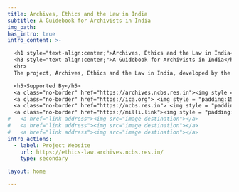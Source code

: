 ```yaml
---
title: Archives, Ethics and the Law in India
subtitle: A Guidebook for Archivists in India
img_path: 
has_intro: true
intro_content: >-

  <h1 style="text-align:center;">Archives, Ethics and the Law in India</h1>
  <h3 style="text-align:center;">A Guidebook for Archivists in India</h3>
  <br>
  The project, Archives, Ethics and the Law in India, developed by the Milli Archives Foundation in collaboration with the Archives at NCBS, aims to learn from and train archivists and users of archives in India to respond to questions of archives, copyright, ownership and access, and the public’s rights to information and privacy.

  <h5>Supported By</h5>
  <a class="no-border" href="https://archives.ncbs.res.in"><img style = "padding:15px; width:150px;" src="../images/logo_ancbs.webp"></a>
  <a class="no-border" href="https://ica.org"> <img style = "padding:15px; width:150px;" src="../images/logo_ica.webp"></a>
  <a class="no-border" href="https://ncbs.res.in"> <img style = "padding:15px; width:150px;" src="../images/logo_ncbs.webp"></a>
  <a class="no-border" href="https://milli.link"><img style = "padding:15px; width:100px;" src="../images/logo_maf.webp"></a>
#   <a href="link address"><img src="image destination"></a>
#   <a href="link address"><img src="image destination"></a>
#   <a href="link address"><img src="image destination"></a>
intro_actions:
  - label: Project Website
    url: https://ethics-law.archives.ncbs.res.in/
    type: secondary

layout: home

---
```








